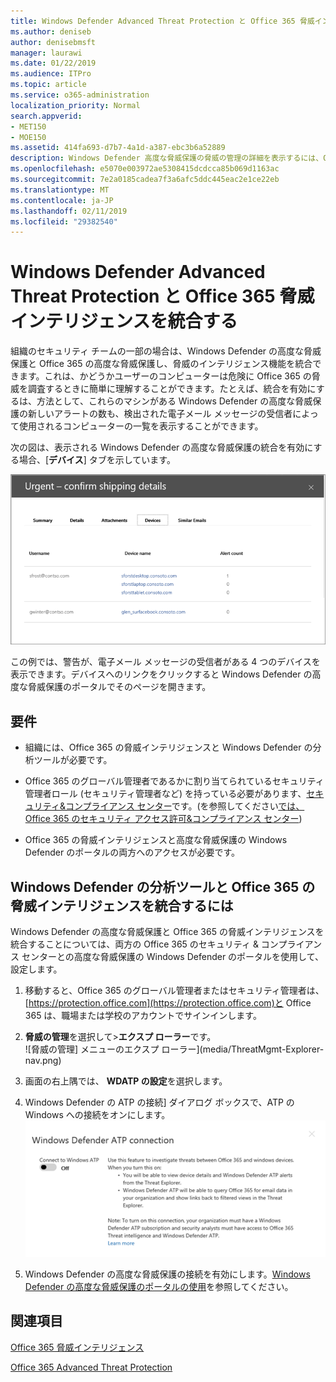 ```yaml
---
title: Windows Defender Advanced Threat Protection と Office 365 脅威インテリジェンスを統合する
ms.author: deniseb
author: denisebmsft
manager: laurawi
ms.date: 01/22/2019
ms.audience: ITPro
ms.topic: article
ms.service: o365-administration
localization_priority: Normal
search.appverid:
- MET150
- MOE150
ms.assetid: 414fa693-d7b7-4a1d-a387-ebc3b6a52889
description: Windows Defender 高度な脅威保護の脅威の管理の詳細を表示するには、Office 365 の高度な脅威保護を統合します。
ms.openlocfilehash: e5070e003972ae5308415dcdcca85b069d1163ac
ms.sourcegitcommit: 7e2a0185cadea7f3a6afc5ddc445eac2e1ce22eb
ms.translationtype: MT
ms.contentlocale: ja-JP
ms.lasthandoff: 02/11/2019
ms.locfileid: "29382540"
---
```

# <a name="integrate-office-365-threat-intelligence-with-windows-defender-advanced-threat-protection"></a>Windows Defender Advanced Threat Protection と Office 365 脅威インテリジェンスを統合する

組織のセキュリティ チームの一部の場合は、Windows Defender の高度な脅威保護と Office 365 の高度な脅威保護し、脅威のインテリジェンス機能を統合できます。これは、かどうかユーザーのコンピューターは危険に Office 365 の脅威を調査するときに簡単に理解することができます。たとえば、統合を有効にするは、方法として、これらのマシンがある Windows Defender の高度な脅威保護の新しいアラートの数も、検出された電子メール メッセージの受信者によって使用されるコンピューターの一覧を表示することができます。
  
次の図は、表示される Windows Defender の高度な脅威保護の統合を有効にする場合、[**デバイス**] タブを示しています。 
  
![ATP の Windows Defender を有効にすると、アラートがあるコンピューターの一覧を表示できます。](media/fec928ea-8f0c-44d7-80b9-a2e0a8cd4e89.PNG)
  
この例では、警告が、電子メール メッセージの受信者がある 4 つのデバイスを表示できます。デバイスへのリンクをクリックすると Windows Defender の高度な脅威保護のポータルでそのページを開きます。
  
## <a name="requirements"></a>要件

- 組織には、Office 365 の脅威インテリジェンスと Windows Defender の分析ツールが必要です。
    
- Office 365 のグローバル管理者であるかに割り当てられているセキュリティ管理者ロール (セキュリティ管理者など) を持っている必要があります、[セキュリティ&amp;コンプライアンス センター](https://protection.office.com)です。(を参照してください[では、Office 365 のセキュリティ アクセス許可&amp;コンプライアンス センター](permissions-in-the-security-and-compliance-center.md))
    
- Office 365 の脅威インテリジェンスと高度な脅威保護の Windows Defender のポータルの両方へのアクセスが必要です。
    
## <a name="to-integrate-office-365-threat-intelligence-with-windows-defender-atp"></a>Windows Defender の分析ツールと Office 365 の脅威インテリジェンスを統合するには

Windows Defender の高度な脅威保護と Office 365 の脅威インテリジェンスを統合することについては、両方の Office 365 のセキュリティ & コンプライアンス センターとの高度な脅威保護の Windows Defender のポータルを使用して、設定します。
  
1. 移動すると、Office 365 のグローバル管理者またはセキュリティ管理者は、[https://protection.office.com](https://protection.office.com)と Office 365 は、職場または学校のアカウントでサインインします。 
    
2. **脅威の管理**を選択して\>**エクスプ ローラー**です。<br>![脅威の管理] メニューのエクスプ ローラー](media/ThreatMgmt-Explorer-nav.png)<br>
    
3. 画面の右上隅では、 **WDATP の設定**を選択します。
    
4. Windows Defender の ATP の接続] ダイアログ ボックスで、ATP の Windows への接続をオンにします。<br>![Windows Defender の ATP の接続](media/Explorer-WDATPConnection-dialog.png)<br>
    
5. Windows Defender の高度な脅威保護の接続を有効にします。[Windows Defender の高度な脅威保護のポータルの使用](https://go.microsoft.com/fwlink/?linkid=859690)を参照してください。

  
## <a name="related-topics"></a>関連項目

[Office 365 脅威インテリジェンス](office-365-ti.md)
  
[Office 365 Advanced Threat Protection](office-365-atp.md)
  

